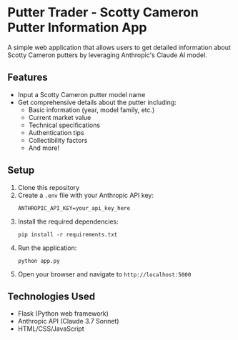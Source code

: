 # Putter Trader - Scotty Cameron Putter Information App

A simple web application that allows users to get detailed information about Scotty Cameron putters by leveraging Anthropic's Claude AI model.

## Features

- Input a Scotty Cameron putter model name
- Get comprehensive details about the putter including:
  - Basic information (year, model family, etc.)
  - Current market value
  - Technical specifications
  - Authentication tips
  - Collectibility factors
  - And more!

## Setup

1. Clone this repository
2. Create a `.env` file with your Anthropic API key:
   ```
   ANTHROPIC_API_KEY=your_api_key_here
   ```
3. Install the required dependencies:
   ```
   pip install -r requirements.txt
   ```
4. Run the application:
   ```
   python app.py
   ```
5. Open your browser and navigate to `http://localhost:5000`

## Technologies Used

- Flask (Python web framework)
- Anthropic API (Claude 3.7 Sonnet)
- HTML/CSS/JavaScript 